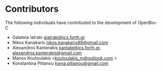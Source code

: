 # Contributors

The following individuals have contributed to the development of OpenBio-C

* Galateia Iatraki <giatraki@ics.forth.gr>
* Nikos Kanakaris <nikos.kanakaris89@gmail.com>
* Alexandros Kanterakis <kantale@ics.forth.gr>, <alexandros.kanterakis@gmail.com>
* Manos Koutoulakis <koutoulakis_m@outlook.com >
* Konstantina Pitianou <kwna.pitianou@gmail.com>


